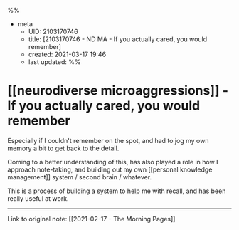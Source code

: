 %%
- meta
	- UID: 2103170746
	- title: [2103170746 - ND MA - If you actually cared, you would remember]
	- created: 2021-03-17 19:46
	- last updated: 
%%

# [[neurodiverse microaggressions]] - If you actually cared, you would remember

Especially if I couldn't remember on the spot, and had to jog my own memory a bit to get back to the detail.

Coming to a better understanding of this, has also played a role in how I approach note-taking, and building out my own [[personal knowledge management]] system / second brain / whatever.

This is a process of building a system to help me with recall, and has been really useful at work.

---

Link to original note: [[2021-02-17 - The Morning Pages]]